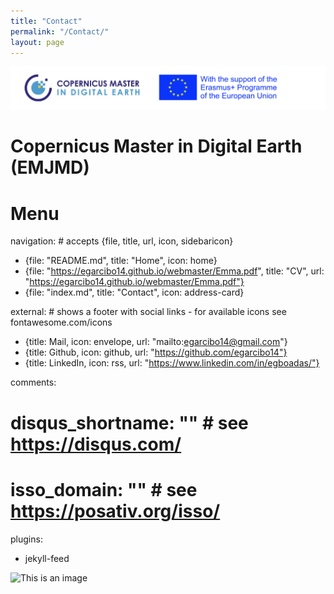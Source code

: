 ```yaml
---
title: "Contact"
permalink: "/Contact/"
layout: page
---
```


![This is an image](/images/ErasmusCopernicusLogo.png) 

# Copernicus Master in Digital Earth (EMJMD)

# Menu

navigation:                # accepts {file, title, url, icon, sidebaricon}
  - {file: "README.md", title: "Home", icon: home}
  - {file: "https://egarcibo14.github.io/webmaster/Emma.pdf", title: "CV", url: "https://egarcibo14.github.io/webmaster/Emma.pdf"}
  - {file: "index.md", title: "Contact", icon: address-card}

external:                  # shows a footer with social links - for available icons see fontawesome.com/icons
  - {title: Mail, icon: envelope, url: "mailto:egarcibo14@gmail.com"}
  - {title: Github, icon: github, url: "https://github.com/egarcibo14"}
  - {title: LinkedIn, icon: rss, url: "https://www.linkedin.com/in/egboadas/"}

comments:
#  disqus_shortname: ""    # see https://disqus.com/
#  isso_domain: ""         # see https://posativ.org/isso/

plugins:
 - jekyll-feed

![This is an image](/images/portada.png) 
